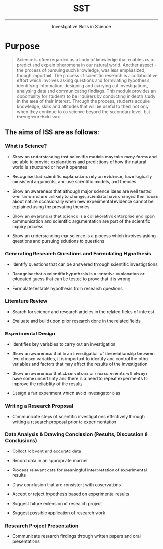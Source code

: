 <h1 align="center" >SST</h1>

---

<div align="center" >Investigative Skills in Science</div>


# Purpose

>Science is often regarded as a body of knowledge that enables us to predict and explain phenomena in our natural world. Another aspect - the process of pursuing such knowledge, was less emphasized, though important. The process of scientific research is a collaborative effort which involves asking questions and formulating hypothesis, identifying information, designing and carrying out investigations, analysing data and communicating findings. This module provides an opportunity for students to be inquirers by conducting in depth study in the area of their interest. Through the process, students acquire knowledge, skills and attitudes that will be useful to them not only when they continue to do science beyond the secondary level, but throughout their lives.
>
## The aims of ISS are as follows:
### What is Science?
- Show an understanding that scientific models may take many forms and are able to provide explanations and predictions of how the natural world is structured or how it operates

- Recognise that scientific explanations rely on evidence, have logically consistent arguments, and use scientific models, and theories

- Show an awareness that although major science ideas are well tested over time and are unlikely to change, scientists have changed their ideas about nature occasionally when new experimental evidence cannot be explained using the prevailing theories

- Show an awareness that science is a collaborative enterprise and open communication and scientific argumentation are part of the scientific inquiry process

- Show an understanding that science is a process which involves asking questions and pursuing solutions to questions 
### Generating Research Questions and Formulating Hypothesis
- Identify questions that can be answered through scientific investigations

- Recognise that a scientific hypothesis is a tentative explanation or educated guess that can be tested to prove that it is wrong

- Formulate testable hypothesis from research questions
### Literature Review
- Search for science and research articles in the related fields of interest 

- Evaluate and build upon prior research done in the related fields
### Experimental Design
- Identifies key variables to carry out an investigation 

- Show an awareness that in an investigation of the relationship between two chosen variables, it is important to identify and control the other variables and factors that may affect the results of the investigation

- Show an awareness that observations or measurements will always have some uncertainty and there is a need to repeat experiments to improve the reliability of the results

- Design a fair experiment which avoid investigator bias
### Writing a Research Proposal
- Communicate steps of scientific investigations effectively through writing a research proposal prior to experimentation 
### Data Analysis & Drawing Conclusion (Results, Discussion & Conclusions) 
- Collect relevant and accurate data 

- Record data in an appropriate manner 

- Process relevant data for meaningful interpretation of experimental results

- Draw conclusion that are consistent with observations 

- Accept or reject hypothesis based on experimental results

- Suggest future extension of research project

- Suggest possible application of research work 
### Research Project Presentation
- Communicate research findings through written papers and oral presentations


<!--

**Here are some ideas to get you started:**

🙋‍♀️ A short introduction - what is your organization all about?
🌈 Contribution guidelines - how can the community get involved?
👩‍💻 Useful resources - where can the community find your docs? Is there anything else the community should know?
🍿 Fun facts - what does your team eat for breakfast?
🧙 Remember, you can do mighty things with the power of [Markdown](https://docs.github.com/github/writing-on-github/getting-started-with-writing-and-formatting-on-github/basic-writing-and-formatting-syntax)
-->
